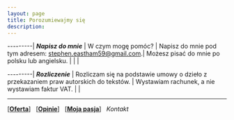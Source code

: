 ```yaml
---
layout: page
title: Porozumiewajmy się
description: 
---
```


---------|
<em markdown="1">__Napisz do mnie__</em> |
W czym mogę pomóc? |
Napisz do mnie pod tym adresem: <stephen.eastham59@gmail.com>.|
Możesz pisać do mnie po polsku lub angielsku. |
| 
|


---------|
<em markdown="1">__Rozliczenie__</em> |
Rozliczam się na podstawie umowy o dzieło z przekazaniem praw autorskich do tekstów. |
Wystawiam rachunek, a nie wystawiam faktur VAT. |
|

---
[[__Oferta__](https://smoothenglish.com)] &#xA0;  [[__Opinie__](../pages/opinie.html)] &#xA0;  [[__Moja pasja__](../pages/pasja.html)]  &#xA0;  _Kontakt_